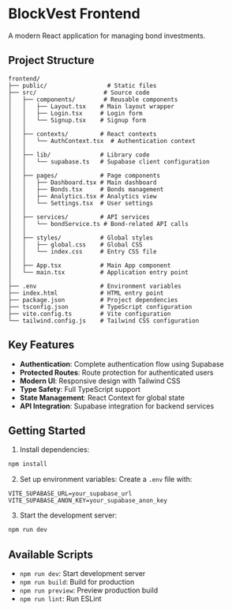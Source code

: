 # BlockVest Frontend

A modern React application for managing bond investments.

## Project Structure

```
frontend/
├── public/                 # Static files
├── src/                   # Source code
│   ├── components/        # Reusable components
│   │   ├── Layout.tsx    # Main layout wrapper
│   │   ├── Login.tsx     # Login form
│   │   └── Signup.tsx    # Signup form
│   │
│   ├── contexts/         # React contexts
│   │   └── AuthContext.tsx  # Authentication context
│   │
│   ├── lib/              # Library code
│   │   └── supabase.ts   # Supabase client configuration
│   │
│   ├── pages/            # Page components
│   │   ├── Dashboard.tsx # Main dashboard
│   │   ├── Bonds.tsx     # Bonds management
│   │   ├── Analytics.tsx # Analytics view
│   │   └── Settings.tsx  # User settings
│   │
│   ├── services/         # API services
│   │   └── bondService.ts # Bond-related API calls
│   │
│   ├── styles/           # Global styles
│   │   ├── global.css    # Global CSS
│   │   └── index.css     # Entry CSS file
│   │
│   ├── App.tsx           # Main App component
│   └── main.tsx          # Application entry point
│
├── .env                  # Environment variables
├── index.html            # HTML entry point
├── package.json          # Project dependencies
├── tsconfig.json         # TypeScript configuration
├── vite.config.ts        # Vite configuration
└── tailwind.config.js    # Tailwind CSS configuration
```

## Key Features

- **Authentication**: Complete authentication flow using Supabase
- **Protected Routes**: Route protection for authenticated users
- **Modern UI**: Responsive design with Tailwind CSS
- **Type Safety**: Full TypeScript support
- **State Management**: React Context for global state
- **API Integration**: Supabase integration for backend services

## Getting Started

1. Install dependencies:
```bash
npm install
```

2. Set up environment variables:
Create a `.env` file with:
```env
VITE_SUPABASE_URL=your_supabase_url
VITE_SUPABASE_ANON_KEY=your_supabase_anon_key
```

3. Start the development server:
```bash
npm run dev
```

## Available Scripts

- `npm run dev`: Start development server
- `npm run build`: Build for production
- `npm run preview`: Preview production build
- `npm run lint`: Run ESLint
